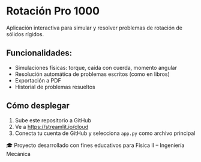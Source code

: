 # Rotación Pro 1000

Aplicación interactiva para simular y resolver problemas de rotación de sólidos rígidos.

## Funcionalidades:

- Simulaciones físicas: torque, caída con cuerda, momento angular
- Resolución automática de problemas escritos (como en libros)
- Exportación a PDF
- Historial de problemas resueltos

## Cómo desplegar

1. Sube este repositorio a GitHub
2. Ve a https://streamlit.io/cloud
3. Conecta tu cuenta de GitHub y selecciona `app.py` como archivo principal

🎓 Proyecto desarrollado con fines educativos para Física II – Ingeniería Mecánica
